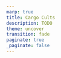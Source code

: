 ```yaml
---
marp: true
title: Cargo Cults
description: TODO
theme: uncover
transition: fade
paginate: true
_paginate: false
---
```

